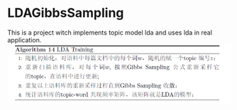 # LDAGibbsSampling
This is a project witch implements topic model lda and uses lda in real application.
![image](https://github.com/fortianyou/LDAGibbsSampling/blob/master/lda.png)
